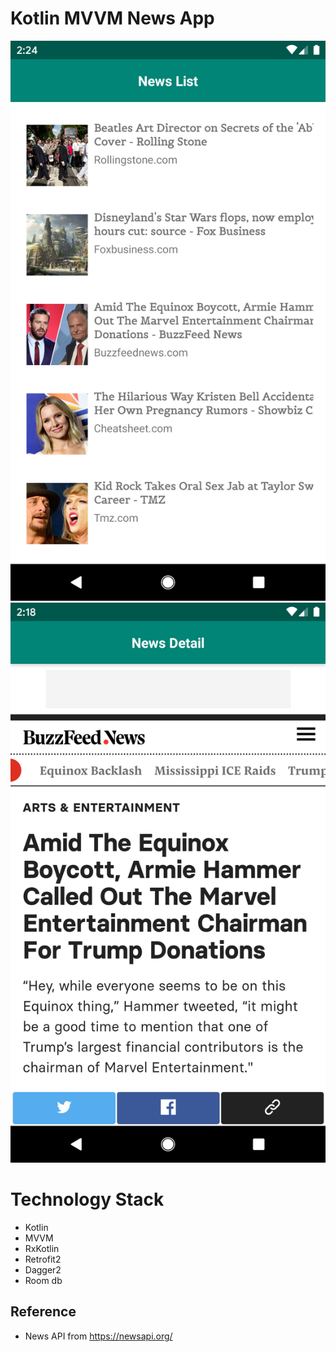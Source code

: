 # Kotlin MVVM News App

![home image](ss/news-list.png)
![home image](ss/news-details.png)


# Technology Stack

- Kotlin
- MVVM
- RxKotlin
- Retrofit2
- Dagger2
- Room db

## Reference
- News API from https://newsapi.org/
